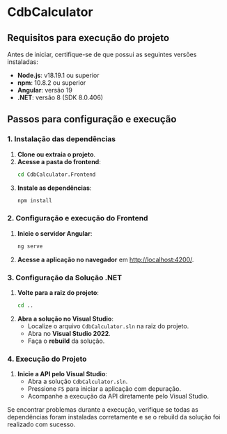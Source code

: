 # CdbCalculator

## Requisitos para execução do projeto

Antes de iniciar, certifique-se de que possui as seguintes versões instaladas:

- **Node.js**: v18.19.1 ou superior
- **npm**: 10.8.2 ou superior
- **Angular**: versão 19
- **.NET**: versão 8 (SDK 8.0.406)

## Passos para configuração e execução

### 1. Instalação das dependências

1. **Clone ou extraia o projeto**.
2. **Acesse a pasta do frontend**:
   ```sh
   cd CdbCalculator.Frontend
   ```
3. **Instale as dependências**:
   ```sh
   npm install
   ```

### 2. Configuração e execução do Frontend

1. **Inicie o servidor Angular**:
   ```sh
   ng serve
   ```
2. **Acesse a aplicação no navegador** em [http://localhost:4200/](http://localhost:4200/).

### 3. Configuração da Solução .NET

1. **Volte para a raiz do projeto**:
   ```sh
   cd ..
   ```
2. **Abra a solução no Visual Studio**:
   - Localize o arquivo `CdbCalculator.sln` na raiz do projeto.
   - Abra no **Visual Studio 2022**.
   - Faça o **rebuild** da solução.

### 4. Execução do Projeto

1. **Inicie a API pelo Visual Studio**:
   - Abra a solução `CdbCalculator.sln`.
   - Pressione `F5` para iniciar a aplicação com depuração.
   - Acompanhe a execução da API diretamente pelo Visual Studio.

Se encontrar problemas durante a execução, verifique se todas as dependências foram instaladas corretamente e se o rebuild da solução foi realizado com sucesso.

